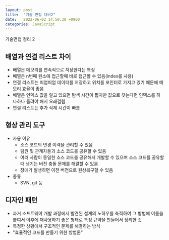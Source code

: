 ```yaml
---
layout: post
title:  "기술 면접 대비2"
date:   2022-06-02 14:50:30 +0900
categories: JavaScript
---
```


기술면접 정리 2  

## 배열과 연결 리스트 차이
- 배열은 메모리를 연속적으로 저장한다는 특징
- 배열은 n번째 원소에 접근할때 바로 접근할 수 있음(index를 사용)
- 연결 리스트는 띄엄띄엄 데이터를 저장하고 위치를 포인터로 가지고 있기 때문에 메모리 효율이 좋음
- 배열은 인덱스 값을 알고 있으면 탐색 시간이 짧지만 값으로 찾는다면 인덱스를 하나하나 들려야 해서 오래걸림
- 연결 리스트는 추가 삭제 시간이 빠름

## 형상 관리 도구
- 사용 이유
  - 소스 코드의 변경 이력을 관리할 수 있음
  - 팀원 및 관계자들과 소스 코드를 공유할 수 있음
  - 여러 사람이 동일한 소스 코드를 공유해서 개발할 수 있으며 소스 코드를 공유할 때 생기는 버전 충돌 문제를 해결할 수 있음
  - 장애가 발생하면 이전 버전으로 원상복구할 수 있음
- 종류
  - SVN, git 등

## 디자인 패턴
- 과거 소프트웨어 개발 과정에서 발견된 설계의 노하우를 축적하여 그 방법에 이름을 붙여서 이후에 재사용하기 좋은 형태로 특정 규약을 만들어서 정리한 것
- 특정한 상황에서 구조적인 문제를 해결하는 방식
- "효율적인 코드를 만들기 위한 방법론"